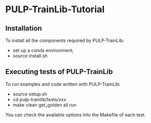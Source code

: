 # PULP-TrainLib-Tutorial

## Installation

To install all the components required by PULP-TrainLib: 
- set up a conda environment;
- source install.sh

## Executing tests of PULP-TrainLib

To run examples and code written with PULP-TrainLib:
- source setup.sh
- cd pulp-trainlib/tests/xxx
- make clean get_golden all run <OPTIONS>

You can check the available options into the Makefile of each test.
